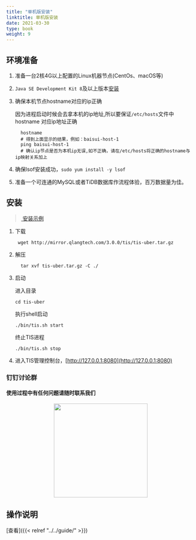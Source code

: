 ```yaml
---
title: "单机版安装"
linktitle: 单机版安装
date: 2021-03-30
type: book
weight: 9
---
```


## 环境准备

1. 准备一台2核4G以上配置的Linux机器节点(CentOs、macOS等)
2. `Java SE Development Kit 8`及以上版本[安装](https://www.oracle.com/java/technologies/javase/javase-jdk8-downloads.html)
3. 确保本机节点hostname对应的ip正确
   
   因为进程启动时候会去拿本机的ip地址,所以要保证`/etc/hosts`文件中hostname 对应ip地址正确
   ```shell script
     hostname
     # 得到上面显示的结果，例如：baisui-host-1
     ping baisui-host-1
     # 确认ip节点是否为本机ip无误,如不正确，请在/etc/hosts将正确的hostname与ip映射关系加上
   ```
4. 确保lsof安装成功，`sudo yum install -y lsof`
5. 准备一个可连通的MySQL或者TiDB数据库作流程体验，百万数据量为佳。


## 安装

> [<i class="fa fa-film" aria-hidden="true"></i>&nbsp;安装示例](https://www.bilibili.com/video/BV18q4y1p73B/)



<div class="row ">
  <div class="col-14 col-sm-8">
  
  1. 下载
  
     ```shell script
      wget http://mirror.qlangtech.com/3.0.0/tis/tis-uber.tar.gz
     ```
  
  2. 解压
     ```shell script
       tar xvf tis-uber.tar.gz -C ./
     ```
     
  3. 启动
     
     进入目录 
     ```shell script
     cd tis-uber
     ```
     执行shell启动
     ```shell script
     ./bin/tis.sh start
     ```
     终止TIS进程
     ```shell script
     ./bin/tis.sh stop
     ```   
  4. 进入TIS管理控制台，[http://127.0.0.1:8080](http://127.0.0.1:8080)  
   
  </div>
  <div class="col-10 col-sm-4 featurette">
   <h3>钉钉讨论群</h3>
      <h4>使用过程中有任何问题请随时联系我们</h4>
      <center><img src="/img/tis/dingding_talk_group.jpeg" width="250"></center>
  </div>
</div>


    

## 操作说明

   [查看]({{< relref "../../guide/" >}})
      

